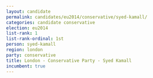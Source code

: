 ```yaml
---
layout: candidate
permalink: candidates/eu2014/conservative/syed-kamall/
categories: candidate conservative
election: eu2014
list-rank: 1
list-rank-ordinal: 1st
person: syed-kamall
region: london
party: conservative
title: London - Conservative Party - Syed Kamall
incumbent: true
---
```

